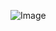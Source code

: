 ![Image](https://media3.giphy.com/media/v1.Y2lkPTc5MGI3NjExa203ZjJpNHhsNjltdXp6NHZ6ZWxvMGsydm9wN2Nla29hbmQ2a3UyMiZlcD12MV9pbnRlcm5hbF9naWZfYnlfaWQmY3Q9Zw/Lv2VhwHrt6ljhvZ6LF/giphy.gif)

